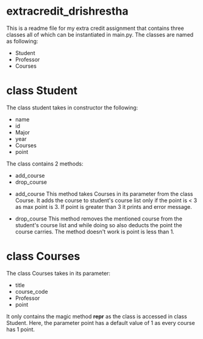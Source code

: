 # extracredit_drishrestha

This is a readme file for my extra credit assignment that contains three classes all of which can be instantiated in main.py. The classes are named as following:
- Student
- Professor
- Courses

# class Student #
The class student takes in constructor the following:
- name
- id
- Major
- year
- Courses
- point

The class contains 2 methods:
- add_course
- drop_course

* add_course
This method takes Courses in its parameter from the class Course. It adds the course to student's course list only if the point is < 3 as max point is 3. If point is greater than 3 it prints and error message.

* drop_course
This method removes the mentioned course from the student's course list and while doing so also deducts the point the course carries. The method doesn't work is point is less than 1.

# class Courses #
The class Courses takes in its parameter:
- title
- course_code
- Professor
- point

It only contains the magic method __repr__ as the class is accessed in class Student. 
Here, the parameter point has a default value of 1 as every course has 1 point.






